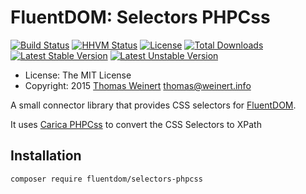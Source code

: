 # FluentDOM: Selectors PHPCss

[![Build Status](https://travis-ci.org/FluentDOM/Selectors-PHPCss.svg?branch=master)](https://travis-ci.org/FluentDOM/Selectors-PHPCss)
[![HHVM Status](http://hhvm.h4cc.de/badge/fluentdom/selectors-phpcss.png)](http://hhvm.h4cc.de/package/fluentdom/selectors-phpcss)
[![License](https://poser.pugx.org/fluentdom/selectors-phpcss/license.svg)](https://packagist.org/packages/fluentdom/selectors-phpcss)
[![Total Downloads](https://poser.pugx.org/fluentdom/selectors-phpcss/downloads.svg)](https://packagist.org/packages/fluentdom/selectors-phpcss)
[![Latest Stable Version](https://poser.pugx.org/fluentdom/selectors-phpcss/v/stable.svg)](https://packagist.org/packages/fluentdom/selectors-phpcss)
[![Latest Unstable Version](https://poser.pugx.org/fluentdom/selectors-phpcss/v/unstable.svg)](https://packagist.org/packages/fluentdom/selectors-phpcss)

* License: The MIT License
* Copyright: 2015 [Thomas Weinert](http://thomas.weinert.info) <thomas@weinert.info>

A small connector library that provides CSS selectors for [FluentDOM](https://github.com/FluentDOM/FluentDOM).

It uses [Carica PHPCss](https://github.com/ThomasWeinert/PhpCss) to convert the CSS Selectors to XPath

## Installation

```
composer require fluentdom/selectors-phpcss
```
